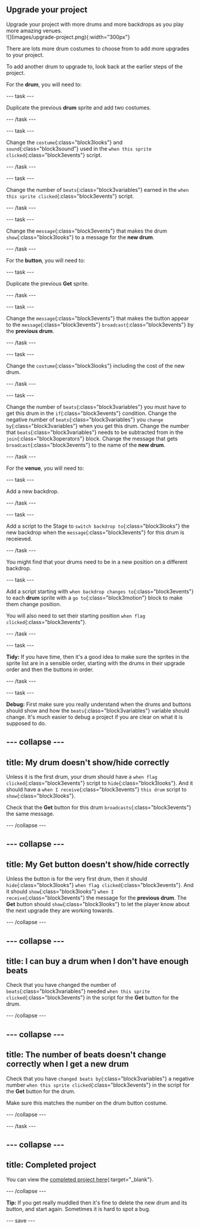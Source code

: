 ## Upgrade your project

<div style="display: flex; flex-wrap: wrap">
<div style="flex-basis: 200px; flex-grow: 1; margin-right: 15px;">
Upgrade your project with more drums and more backdrops as you play more amazing venues. 
</div>
<div>
![](images/upgrade-project.png){:width="300px"}
</div>
</div>

There are lots more drum costumes to choose from to add more upgrades to your project.

To add another drum to upgrade to, look back at the earlier steps of the project. 

For the **drum**, you will need to:

--- task ---

Duplicate the previous **drum** sprite and add two costumes. 

--- /task ---

--- task ---

Change the `costume`{:class="block3looks"} and `sound`{:class="block3sound"} used in the `when this sprite clicked`{:class="block3events"} script. 

--- /task ---

--- task ---

Change the number of `beats`{:class="block3variables"} earned in the `when this sprite clicked`{:class="block3events"} script. 

--- /task ---

--- task ---

Change the `message`{:class="block3events"} that makes the drum `show`{:class="block3looks"} to a message for the **new drum**. 

--- /task ---

For the **button**, you will need to:

--- task ---

Duplicate the previous **Get** sprite. 

--- /task ---

--- task ---

Change the `message`{:class="block3events"} that makes the button appear to the `message`{:class="block3events"} `broadcast`{:class="block3events"} by the **previous drum**. 

--- /task ---

--- task ---

Change the `costume`{:class="block3looks"} including the cost of the new drum. 

--- /task ---

--- task ---

Change the number of `beats`{:class="block3variables"} you must have to get this drum in the `if`{:class="block3events"} condition. Change the negative number of `beats`{:class="block3variables"} you `change by`{:class="block3variables"} when you get this drum. Change the number that `beats`{:class="block3variables"} needs to be subtracted from in the `join`{:class="block3operators"} block. 
Change the message that gets `broadcast`{:class="block3events"} to the name of the **new drum**.

--- /task ---

For the **venue**, you will need to:

--- task ---

Add a new backdrop. 

--- /task ---

--- task ---

Add a script to the Stage to `switch backdrop to`{:class="block3looks"} the new backdrop when the `message`{:class="block3events"} for this drum is receieved.

--- /task ---

You might find that your drums need to be in a new position on a different backdrop. 

--- task ---

Add a script starting with `when backdrop changes to`{:class="block3events"} to each **drum** sprite with a `go to`{:class="block3motion"} block to make them change position.

You will also need to set their starting position `when flag clicked`{:class="block3events"}.

--- /task ---

--- task ---

**Tidy:** If you have time, then it's a good idea to make sure the sprites in the sprite list are in a sensible order, starting with the drums in their upgrade order and then the buttons in order.

--- /task ---

--- task ---

**Debug:** First make sure you really understand when the drums and buttons should show and how the `beats`{:class="block3variables"} variable should change. It's much easier to debug a project if you are clear on what it is supposed to do.

--- collapse ---
---
title: My drum doesn't show/hide correctly
---

Unless it is the first drum, your drum should have a `when flag clicked`{:class="block3events"} script to `hide`{:class="block3looks"}. And it should have a `when I receive`{:class="block3events"} `this drum` script to `show`{:class="block3looks"}. 

Check that the **Get** button for this drum `broadcasts`{:class="block3events"} the same message.


--- /collapse ---

--- collapse ---
---
title: My Get button doesn't show/hide correctly
---

Unless the button is for the very first drum, then it should `hide`{:class="block3looks"} `when flag clicked`{:class="block3events"}. And it should `show`{:class="block3looks"} `when I receive`{:class="block3events"} the message for the **previous drum**. The **Get** button should `show`{:class="block3looks"} to let the player know about the next upgrade they are working towards.

--- /collapse ---

--- collapse ---
---
title: I can buy a drum when I don't have enough beats
---

Check that you have changed the number of `beats`{:class="block3variables"} needed `when this sprite clicked`{:class="block3events"} in the script for the **Get** button for the drum. 

--- /collapse ---

--- collapse ---
---
title: The number of beats doesn't change correctly when I get a new drum
---

Check that you have `changed beats by`{:class="block3variables"} a negative number `when this sprite clicked`{:class="block3events"} in the script for the **Get** button for the drum. 

Make sure this matches the number on the drum button costume.

--- /collapse ---

--- /task ---

--- collapse ---
---
title: Completed project
---

You can view the [completed project here](https://scratch.mit.edu/projects/522323676/){:target="_blank"}.

--- /collapse ---

**Tip:** If you get really muddled then it's fine to delete the new drum and its button, and start again. Sometimes it is hard to spot a bug.

--- save ---
